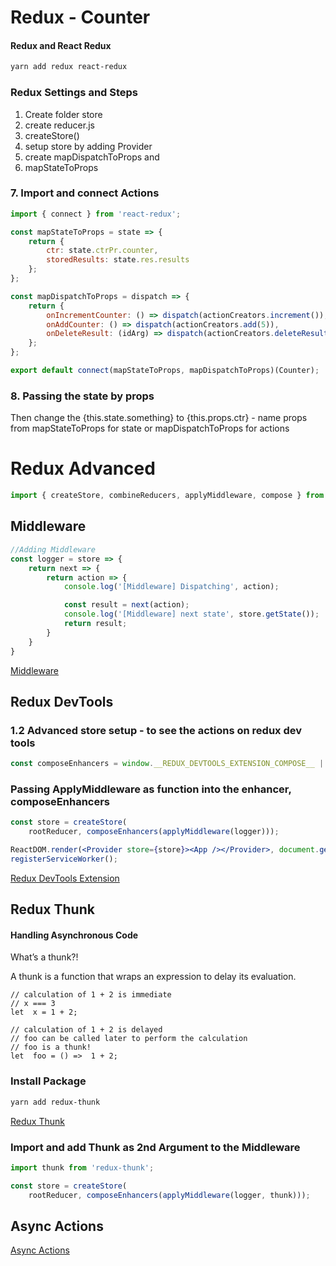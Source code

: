 # Redux - Counter

#### Redux and React Redux
```bash
yarn add redux react-redux
```
### Redux Settings and Steps
1. Create folder store
2. create reducer.js
3. createStore()
4. setup store by adding Provider
5. create mapDispatchToProps and
6. mapStateToProps

### 7. Import and connect Actions
```jsx
import { connect } from 'react-redux';

const mapStateToProps = state => {
    return {
        ctr: state.ctrPr.counter,
        storedResults: state.res.results
    };
};

const mapDispatchToProps = dispatch => {
    return {
        onIncrementCounter: () => dispatch(actionCreators.increment()),
        onAddCounter: () => dispatch(actionCreators.add(5)),
        onDeleteResult: (idArg) => dispatch(actionCreators.deleteResult(idArg))
    };
};

export default connect(mapStateToProps, mapDispatchToProps)(Counter);

```
### 8. Passing the state by props
Then change the {this.state.something} to {this.props.ctr} - name props from mapStateToProps for state or mapDispatchToProps for actions

# Redux Advanced
```jsx
import { createStore, combineReducers, applyMiddleware, compose } from 'redux';
```
## Middleware
```jsx
//Adding Middleware
const logger = store => {
    return next => {
        return action => {
            console.log('[Middleware] Dispatching', action);

            const result = next(action);
            console.log('[Middleware] next state', store.getState());
            return result;
        }
    }
}
```
[Middleware](https://redux.js.org/advanced/middleware/)

## Redux DevTools 
### 1.2 Advanced store setup - to see the actions on redux dev tools
```jsx
const composeEnhancers = window.__REDUX_DEVTOOLS_EXTENSION_COMPOSE__ || compose;
```

### Passing ApplyMiddleware as function into the enhancer, composeEnhancers
```jsx
const store = createStore(
    rootReducer, composeEnhancers(applyMiddleware(logger)));

ReactDOM.render(<Provider store={store}><App /></Provider>, document.getElementById('root'));
registerServiceWorker();
```
[Redux DevTools Extension](https://github.com/zalmoxisus/redux-devtools-extension)


## Redux Thunk

#### Handling Asynchronous Code

What’s a thunk?!

A thunk is a function that wraps an expression to delay its evaluation.

```JS
// calculation of 1 + 2 is immediate
// x === 3
let  x = 1 + 2;

// calculation of 1 + 2 is delayed
// foo can be called later to perform the calculation
// foo is a thunk!
let  foo = () =>  1 + 2;
```

### Install Package

```bash
yarn add redux-thunk 
```
[Redux Thunk](https://github.com/reduxjs/redux-thunk)

### Import and add Thunk as 2nd Argument to the Middleware
```jsx
import thunk from 'redux-thunk';

const store = createStore(
    rootReducer, composeEnhancers(applyMiddleware(logger, thunk)));
```

## Async Actions
[Async Actions](https://redux.js.org/advanced/async-actions)